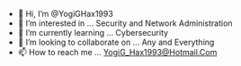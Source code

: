 - 👋 Hi, I’m @YogiGHax1993
- 👀 I’m interested in ... Security and Network Administration  
- 🌱 I’m currently learning ... Cybersecurity 
- 💞️ I’m looking to collaborate on ... Any and Everything  
- 📫 How to reach me ... YogiG_Hax1993@Hotmail.Com  

<!---
YogiGHax1993/YogiGHax1993 is a ✨ special ✨ repository because its `README.md` (this file) appears on your GitHub profile.
You can click the Preview link to take a look at your changes.
--->
